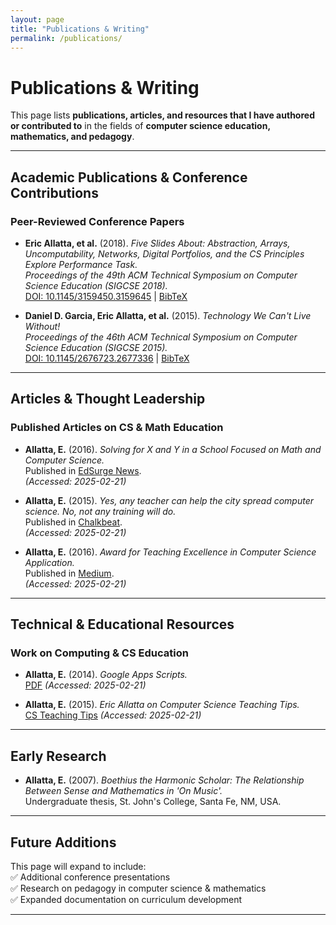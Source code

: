```yaml
---
layout: page
title: "Publications & Writing"
permalink: /publications/
---
```


# Publications & Writing

This page lists **publications, articles, and resources that I have authored or contributed to** in the fields of **computer science education, mathematics, and pedagogy**.

---

## **Academic Publications & Conference Contributions**
### **Peer-Reviewed Conference Papers**
- **Eric Allatta, et al.** (2018). *Five Slides About: Abstraction, Arrays, Uncomputability, Networks, Digital Portfolios, and the CS Principles Explore Performance Task.*  
  _Proceedings of the 49th ACM Technical Symposium on Computer Science Education (SIGCSE 2018)._  
  [DOI: 10.1145/3159450.3159645](https://doi.org/10.1145/3159450.3159645) | [BibTeX](https://dblp.org/rec/conf/sigcse/LewisAADFMS18.bib)  

- **Daniel D. Garcia, Eric Allatta, et al.** (2015). *Technology We Can't Live Without!*  
  _Proceedings of the 46th ACM Technical Symposium on Computer Science Education (SIGCSE 2015)._  
  [DOI: 10.1145/2676723.2677336](https://doi.org/10.1145/2676723.2677336) | [BibTeX](https://dblp.org/rec/conf/sigcse/GarciaAPS15.bib)  

---

## **Articles & Thought Leadership**
### **Published Articles on CS & Math Education**
- **Allatta, E.** (2016). *Solving for X and Y in a School Focused on Math and Computer Science.*  
  Published in [EdSurge News](https://www.edsurge.com/news/2016-07-16-solving-for-x-and-y-in-a-school-focused-on-math-and-computer-science).  
  *(Accessed: 2025-02-21)*  

- **Allatta, E.** (2015). *Yes, any teacher can help the city spread computer science. No, not any training will do.*  
  Published in [Chalkbeat](https://www.chalkbeat.org/newyork/2015/10/22/21096178/yes-any-teacher-can-help-the-city-spread-computer-science-no-not-any-training-will-do/).  
  *(Accessed: 2025-02-21)*  

- **Allatta, E.** (2016). *Award for Teaching Excellence in Computer Science Application.*  
  Published in [Medium](https://medium.com/@eallatta/eric-allatta-2016-awards-for-teaching-excellence-in-computer-science-application-2ae514e7a8c9).  
  *(Accessed: 2025-02-21)*  

---

## **Technical & Educational Resources**
### **Work on Computing & CS Education**
- **Allatta, E.** (2014). *Google Apps Scripts.*  
  [PDF](https://w3.cs.jmu.edu/mayfiecs/cta14/files/Allatta/GoogleAppsScripts.pdf) *(Accessed: 2025-02-21)*  

- **Allatta, E.** (2015). *Eric Allatta on Computer Science Teaching Tips.*  
  [CS Teaching Tips](https://www.csteachingtips.org/taxonomy/term/367) *(Accessed: 2025-02-21)*  

---

## **Early Research**
- **Allatta, E.** (2007). *Boethius the Harmonic Scholar: The Relationship Between Sense and Mathematics in 'On Music'.*  
  Undergraduate thesis, St. John's College, Santa Fe, NM, USA.

---

## **Future Additions**
This page will expand to include:  
✅ Additional conference presentations  
✅ Research on pedagogy in computer science & mathematics  
✅ Expanded documentation on curriculum development  

---
